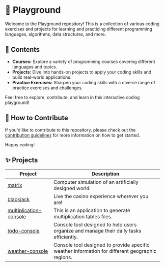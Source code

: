 # 👑 Playground

Welcome to the Playground repository! This is a collection of various coding exercises and projects for learning and practicing different programming languages, algorithms, data structures, and more.

## 📖 Contents

- **Courses:** Explore a variety of programming courses covering different languages and topics.
- **Projects:** Dive into hands-on projects to apply your coding skills and build real-world applications.
- **Practice Exercises:** Sharpen your coding skills with a diverse range of practice exercises and challenges.
  
Feel free to explore, contribute, and learn in this interactive coding playground!

## 🚀 How to Contribute

If you'd like to contribute to this repository, please check out the [contribution guidelines](CONTRIBUTING.md) for more information on how to get started.

Happy coding!

## ✨ Projects

| Project | Description |
|--|--|
|[matrix](https://github.com/mmarcode/playground/tree/master/matrix)| Computer simulation of an artificially designed world |
|[blackjack](https://github.com/mmarcode/playground/tree/master/blackjack)| Live the casino experience wherever you are! |
|[multiplication-console](https://github.com/mmarcode/playground/tree/master/multiplication-console)| This is an application to generate multiplication tables files. |
|[todo-console](https://github.com/mmarcode/playground/tree/master/todo-console)| Console tool designed to help users organize and manage their daily tasks efficiently. |
|[weather-console](https://github.com/mmarcode/playground/tree/master/weather-console)| Console tool designed to provide specific weather information for different geographic regions. |
